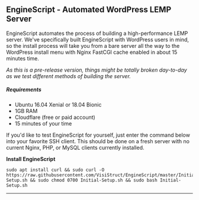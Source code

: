 ## **EngineScript - Automated WordPress LEMP Server**

EngineScript automates the process of building a high-performance LEMP server. We've specifically built EngineScript with WordPress users in mind, so the install process will take you from a bare server all the way to the WordPress install menu with Nginx FastCGI cache enabled in about 15 minutes time.

*As this is a pre-release version, things might be totally broken day-to-day as we test different methods of building the server.*

##### Requirements
- Ubuntu 16.04 Xenial or 18.04 Bionic
- 1GB RAM
- Cloudflare (free or paid account)
- 15 minutes of your time

If you'd like to test EngineScript for yourself, just enter the command below into your favorite SSH client. This should be done on a fresh server with no current Nginx, PHP, or MySQL clients currently installed.

**Install EngineScript**
```shell
sudo apt install curl && sudo curl -O https://raw.githubusercontent.com/VisiStruct/EngineScript/master/Initial-Setup.sh && sudo chmod 0700 Initial-Setup.sh && sudo bash Initial-Setup.sh
```

----------
